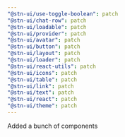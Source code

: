 ```yaml
---
"@stn-ui/use-toggle-boolean": patch
"@stn-ui/chat-row": patch
"@stn-ui/loadable": patch
"@stn-ui/provider": patch
"@stn-ui/avatar": patch
"@stn-ui/button": patch
"@stn-ui/layout": patch
"@stn-ui/loader": patch
"@stn-ui/react-utils": patch
"@stn-ui/icons": patch
"@stn-ui/table": patch
"@stn-ui/link": patch
"@stn-ui/text": patch
"@stn-ui/react": patch
"@stn-ui/theme": patch
---
```


Added a bunch of components
